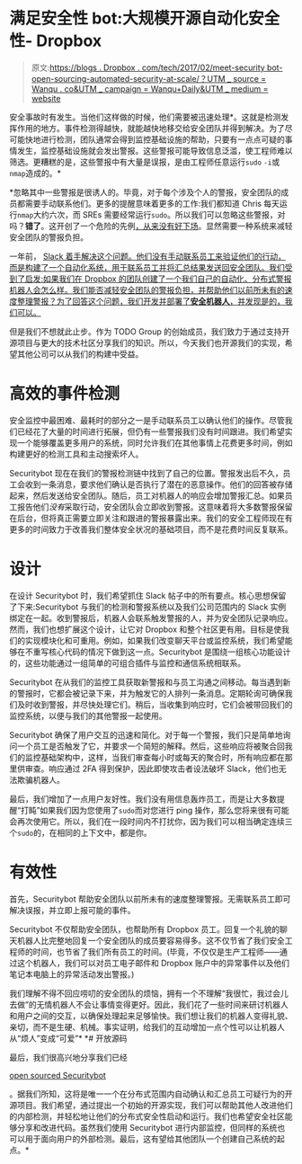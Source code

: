 # 满足安全性 bot:大规模开源自动化安全性- Dropbox

> 原文:[https://blogs . Dropbox . com/tech/2017/02/meet-security bot-open-sourcing-automated-security-at-scale/？UTM _ source = Wanqu . co&UTM _ campaign = Wanqu+Daily&UTM _ medium = website](https://blogs.dropbox.com/tech/2017/02/meet-securitybot-open-sourcing-automated-security-at-scale/?utm_source=wanqu.co&utm_campaign=Wanqu+Daily&utm_medium=website)

安全事故时有发生。当他们这样做的时候，他们需要被迅速处理*。这就是检测发挥作用的地方。事件检测得越快，就能越快地移交给安全团队并得到解决。为了尽可能快地进行检测，团队通常会得到监控基础设施的帮助，只要有一点点可疑的事情发生，监控基础设施就会发出警报。这些警报可能导致信息泛滥，使工程师难以筛选。更糟糕的是，这些警报中有大量是误报，是由工程师任意运行`sudo` `-i`或`nmap`造成的。*

 *忽略其中一些警报是很诱人的。毕竟，对于每个涉及个人的警报，安全团队的成员都需要手动联系他们。更多的提醒意味着更多的工作:我们都知道 Chris 每天运行`nmap`大约六次，而 SREs 需要经常运行`sudo`。所以我们可以忽略这些警报，对吗？**错了**。这开创了一个危险的先例[，从来没有好下场](http://www.bloomberg.com/news/articles/2014-03-13/target-missed-warnings-in-epic-hack-of-credit-card-data)。显然需要一种系统来减轻安全团队的警报负担。

一年前， [Slack 着手解决这个问题。他们没有手动联系员工来验证他们的行动，而是构建了一个自动化系统，用于联系员工并将汇总结果发送回安全团队。我们受到了启发:如果我们在 Dropbox 的团队创建了一个我们自己的自动化、分布式警报机器人会怎么样。我们能否减轻安全团队的警报负担，并帮助他们以前所未有的速度整理警报？为了回答这个问题，我们开发并部署了**安全机器人**，并发现是的，我们可以。](https://slack.engineering/distributed-security-alerting-c89414c992d6#.6dqng58c7)

但是我们不想就此止步。作为 TODO Group 的创始成员，我们致力于通过支持开源项目与更大的技术社区分享我们的知识。所以，今天我们也开源我们的实现，希望其他公司可以从我们的构建中受益。

# 高效的事件检测

安全监控中最困难、最耗时的部分之一是手动联系员工以确认他们的操作。尽管我们已经花了大量的时间进行拓展，但仍有一些警报我们没有时间跟进。我们希望实现一个能够覆盖更多用户的系统，同时允许我们在其他事情上花费更多时间，例如构建更好的检测工具和主动搜索坏人。

Securitybot 现在在我们的警报检测链中找到了自己的位置。警报发出后不久，员工会收到一条消息，要求他们确认是否执行了潜在的恶意操作。他们的回答被存储起来，然后发送给安全团队。随后，员工对机器人的响应会增加警报汇总。如果员工报告他们*没有*采取行动，安全团队会立即收到警报。这意味着将大多数警报保留在后台，但将真正需要立即关注和跟进的警报暴露出来。我们的安全工程师现在有更多的时间致力于改善我们整体安全状况的基础项目，而不是花费时间反复联系。

# 设计

在设计 Securitybot 时，我们希望抓住 Slack 帖子中的所有要点。核心思想保留了下来:Securitybot 与我们的检测和警报系统以及我们公司范围内的 Slack 实例绑定在一起。收到警报后，机器人会联系触发警报的人，并为安全团队记录响应。然而，我们也想扩展这个设计，让它对 Dropbox 和整个社区更有用。目标是使我们的实现模块化和可重用。例如，如果我们改变聊天平台或监控系统，我们希望能够在不重写核心代码的情况下做到这一点。Securitybot 是围绕一组核心功能设计的，这些功能通过一组简单的可组合插件与监控和通信系统相联系。

Securitybot 在从我们的监控工具获取新警报和与员工沟通之间移动。每当遇到新的警报时，它都会被记录下来，并为触发它的人排列一条消息。定期轮询可确保我们及时收到警报，并尽快处理它们。稍后，当收集到响应时，它们会被带回我们的监控系统，以便与我们的其他警报一起使用。

Securitybot 确保了用户交互的迅速和简化。对于每一个警报，我们只是简单地询问一个员工是否触发了它，并要求一个简短的解释。然后，这些响应将被聚合回我们的监控基础架构中，这样，当我们审查每小时或每天的聚合时，所有响应都在那里供审查。响应通过 2FA 得到保护，因此即使攻击者设法破坏 Slack，他们也无法欺骗机器人。

最后，我们增加了一点用户友好性。我们没有用信息轰炸员工，而是让大多数提醒“打盹”如果我们因为您使用了`sudo`而对您进行 ping 操作，那么您将来很有可能会再次使用它。所以，我们在一段时间内不打扰你，因为我们可以相当确定连续三个`sudo`的，在相同的上下文中，都是你。

# 有效性

首先，Securitybot 帮助安全团队以前所未有的速度整理警报。无需联系员工即可解决误报，并立即上报可能的事件。

Securitybot 不仅帮助安全团队，也帮助所有 Dropbox 员工。回复一个礼貌的聊天机器人比完整地回复一个安全团队的成员要容易得多。这不仅节省了我们安全工程师的时间，也节省了我们所有员工的时间。(毕竟，不仅仅是生产工程师——通过这个机器人，我们可以对员工电子邮件和 Dropbox 账户中的异常事件以及他们笔记本电脑上的异常活动发出警报。)

我们理解不得不回应唠叨的安全团队的烦恼，拥有一个不理解“我很忙，我过会儿去做”的无情机器人不会让事情变得更好。因此，我们花了一些时间来研讨机器人和用户之间的交互，以确保处理起来足够愉快。我们想让我们的机器人变得礼貌、亲切，而不是生硬、机械。事实证明，给我们的互动增加一点个性可以让机器人从“烦人”变成“可爱”*  *# 开放源码

最后，我们很高兴地分享我们已经

[open sourced Securitybot](https://github.com/dropbox/securitybot)

。据我们所知，这将是唯一一个在分布式范围内自动确认和汇总员工可疑行为的开源项目。我们希望，通过提出一个初始的开源实现，我们可以帮助其他人改进他们的内部检测，并轻松地让他们的分布式安全性启动和运行。我们也希望安全社区能够分享和改进代码。虽然我们使用 Securitybot 进行内部监控，但同样的系统也可以用于面向用户的外部检测。最后，这有望给其他团队一个创建自己系统的起点。*